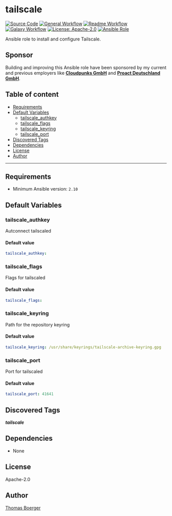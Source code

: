 # tailscale

[![Source Code](https://img.shields.io/badge/github-source%20code-blue?logo=github&logoColor=white)](https://github.com/rolehippie/tailscale)
[![General Workflow](https://github.com/rolehippie/tailscale/actions/workflows/general.yml/badge.svg)](https://github.com/rolehippie/tailscale/actions/workflows/general.yml)
[![Readme Workflow](https://github.com/rolehippie/tailscale/actions/workflows/docs.yml/badge.svg)](https://github.com/rolehippie/tailscale/actions/workflows/docs.yml)
[![Galaxy Workflow](https://github.com/rolehippie/tailscale/actions/workflows/galaxy.yml/badge.svg)](https://github.com/rolehippie/tailscale/actions/workflows/galaxy.yml)
[![License: Apache-2.0](https://img.shields.io/github/license/rolehippie/tailscale)](https://github.com/rolehippie/tailscale/blob/master/LICENSE)
[![Ansible Role](https://img.shields.io/badge/role-rolehippie.tailscale-blue)](https://galaxy.ansible.com/rolehippie/tailscale)

Ansible role to install and configure Tailscale.

## Sponsor

Building and improving this Ansible role have been sponsored by my current and previous employers like **[Cloudpunks GmbH](https://cloudpunks.de)** and **[Proact Deutschland GmbH](https://www.proact.eu)**.

## Table of content

- [Requirements](#requirements)
- [Default Variables](#default-variables)
  - [tailscale_authkey](#tailscale_authkey)
  - [tailscale_flags](#tailscale_flags)
  - [tailscale_keyring](#tailscale_keyring)
  - [tailscale_port](#tailscale_port)
- [Discovered Tags](#discovered-tags)
- [Dependencies](#dependencies)
- [License](#license)
- [Author](#author)

---

## Requirements

- Minimum Ansible version: `2.10`

## Default Variables

### tailscale_authkey

Autconnect tailscaled

#### Default value

```YAML
tailscale_authkey:
```

### tailscale_flags

Flags for tailscaled

#### Default value

```YAML
tailscale_flags:
```

### tailscale_keyring

Path for the repository keyring

#### Default value

```YAML
tailscale_keyring: /usr/share/keyrings/tailscale-archive-keyring.gpg
```

### tailscale_port

Port for tailscaled

#### Default value

```YAML
tailscale_port: 41641
```

## Discovered Tags

**_tailscale_**


## Dependencies

- None

## License

Apache-2.0

## Author

[Thomas Boerger](https://github.com/tboerger)
